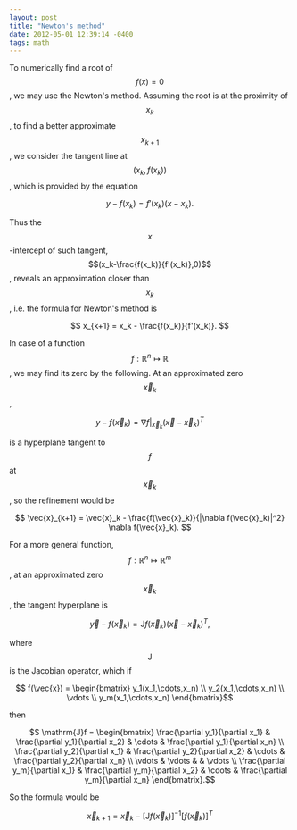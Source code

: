 ```yaml
---
layout: post
title: "Newton's method"
date: 2012-05-01 12:39:14 -0400
tags: math
---
```


To numerically find a root of $$f(x)=0$$, we may use the Newton's method. Assuming
the root is at the proximity of $$x_k$$, to find a better approximate $$x_{k+1}$$,
we consider the tangent line at $$(x_k, f(x_k))$$, which is provided by the
equation

$$
  y-f(x_k) = f'(x_k)(x-x_k).
$$

Thus the $$x$$-intercept of such tangent, $$(x_k-\frac{f(x_k)}{f'(x_k)},0)$$, reveals
an approximation closer than $$x_k$$, i.e. the formula for Newton's method is

$$
  x_{k+1} = x_k - \frac{f(x_k)}{f'(x_k)}.
$$

In case of a function $$f: \mathbb{R}^n \mapsto \mathbb{R}$$, we may find its zero
by the following. At an approximated zero $$\vec{x}_k$$,

$$
  y-f(\vec{x}_k) = \nabla f|_{\vec{x}_k}(\vec{x}-\vec{x}_k)^T
$$

is a hyperplane tangent to $$f$$ at $$\vec{x}_k$$, so the refinement would be

$$
  \vec{x}_{k+1} = \vec{x}_k - \frac{f(\vec{x}_k)}{|\nabla f(\vec{x}_k)|^2} \nabla f(\vec{x}_k).
$$

For a more general function, $$f: \mathbb{R}^n \mapsto \mathbb{R}^m$$, at an
approximated zero $$\vec{x}_k$$, the tangent hyperplane is

$$
  \vec{y} - f(\vec{x}_k) = \mathrm{J}f(\vec{x}_k) (\vec{x}-\vec{x}_k)^T,
$$

where $$\mathrm{J}$$ is the Jacobian operator, which if

$$
f(\vec{x}) = \begin{bmatrix}
    y_1(x_1,\cdots,x_n)  \\
    y_2(x_1,\cdots,x_n)  \\
    \vdots
    \\ y_m(x_1,\cdots,x_n)
\end{bmatrix}$$

then

$$
\mathrm{J}f = \begin{bmatrix}
    \frac{\partial y_1}{\partial x_1} & \frac{\partial y_1}{\partial x_2} & \cdots & \frac{\partial y_1}{\partial x_n}  \\
    \frac{\partial y_2}{\partial x_1} & \frac{\partial y_2}{\partial x_2} & \cdots & \frac{\partial y_2}{\partial x_n}  \\
    \vdots & \vdots & & \vdots  \\
    \frac{\partial y_m}{\partial x_1} & \frac{\partial y_m}{\partial x_2} & \cdots & \frac{\partial y_m}{\partial x_n}
\end{bmatrix}.$$

So the formula would be

$$
\vec{x}_{k+1} = \vec{x}_k - [\mathrm{J}f(\vec{x}_k)]^{-1}[f(\vec{x}_k)]^T
$$

